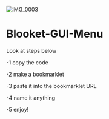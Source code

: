 ![IMG_0003](https://user-images.githubusercontent.com/132784551/236646002-2132b45d-e530-4283-adbb-f7a6d5ddfdb2.jpeg)
# Blooket-GUI-Menu

Look at steps below

-1 copy the code

-2 make a bookmarklet

-3 paste it into the bookmarklet URL

-4 name it anything

-5 enjoy!
